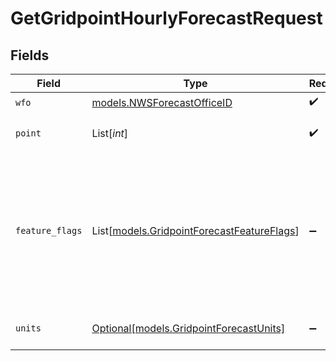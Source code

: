 # GetGridpointHourlyForecastRequest


## Fields

| Field                                                                                                                                                                                                                 | Type                                                                                                                                                                                                                  | Required                                                                                                                                                                                                              | Description                                                                                                                                                                                                           |
| --------------------------------------------------------------------------------------------------------------------------------------------------------------------------------------------------------------------- | --------------------------------------------------------------------------------------------------------------------------------------------------------------------------------------------------------------------- | --------------------------------------------------------------------------------------------------------------------------------------------------------------------------------------------------------------------- | --------------------------------------------------------------------------------------------------------------------------------------------------------------------------------------------------------------------- |
| `wfo`                                                                                                                                                                                                                 | [models.NWSForecastOfficeID](../models/nwsforecastofficeid.md)                                                                                                                                                        | :heavy_check_mark:                                                                                                                                                                                                    | Forecast office ID                                                                                                                                                                                                    |
| `point`                                                                                                                                                                                                               | List[*int*]                                                                                                                                                                                                           | :heavy_check_mark:                                                                                                                                                                                                    | Two-element array encoding grid X and Y (comma-separated)                                                                                                                                                             |
| `feature_flags`                                                                                                                                                                                                       | List[[models.GridpointForecastFeatureFlags](../models/gridpointforecastfeatureflags.md)]                                                                                                                              | :heavy_minus_sign:                                                                                                                                                                                                    | Enable future and experimental features (see documentation for more info):<br/>* forecast_temperature_qv: Represent temperature as QuantitativeValue<br/>* forecast_wind_speed_qv: Represent wind speed as QuantitativeValue<br/> |
| `units`                                                                                                                                                                                                               | [Optional[models.GridpointForecastUnits]](../models/gridpointforecastunits.md)                                                                                                                                        | :heavy_minus_sign:                                                                                                                                                                                                    | Use US customary or SI (metric) units in textual output                                                                                                                                                               |